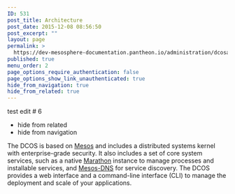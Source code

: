 ```yaml
---
ID: 531
post_title: Architecture
post_date: 2015-12-08 08:56:50
post_excerpt: ""
layout: page
permalink: >
  https://dev-mesosphere-documentation.pantheon.io/administration/dcosarchitecture/
published: true
menu_order: 2
page_options_require_authentication: false
page_options_show_link_unauthenticated: true
hide_from_navigation: true
hide_from_related: true
---
```


test edit # 6
- hide from related
- hide from navigation 

The DCOS is based on <a href="http://mesos.apache.org/" target="_blank">Mesos</a> and includes a distributed systems kernel with enterprise-grade security. It also includes a set of core system services, such as a native [Marathon][1] instance to manage processes and installable services, and [Mesos-DNS][2] for service discovery. The DCOS provides a web interface and a command-line interface (CLI) to manage the deployment and scale of your applications.

 [1]: ../../manage-service/marathon/
 [2]: https://docs.mesosphere.com/administration/service-discovery/overview/
